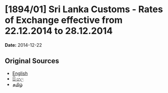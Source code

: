 # [1894/01] Sri Lanka Customs - Rates of Exchange effective from 22.12.2014 to 28.12.2014

**Date:** 2014-12-22

## Original Sources

- [English](https://documents.gov.lk/view/extra-gazettes/2014/12/1894-01_E.pdf)
- [සිංහල](https://documents.gov.lk/view/extra-gazettes/2014/12/1894-01_S.pdf)
- [தமிழ்](https://documents.gov.lk/view/extra-gazettes/2014/12/1894-01_T.pdf)
